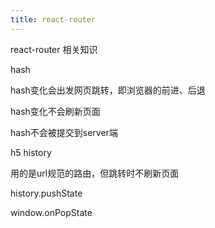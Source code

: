 ```yaml
---
title: react-router
---
```


react-router 相关知识

hash

  hash变化会出发网页跳转，即浏览器的前进、后退

  hash变化不会刷新页面

  hash不会被提交到server端

h5 history

  用的是url规范的路由，但跳转时不刷新页面

  history.pushState

  window.onPopState
  
